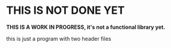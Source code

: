 # THIS IS NOT DONE YET
**THIS IS A WORK IN PROGRESS, it's not a functional library yet.**

this is just a program with two header files

